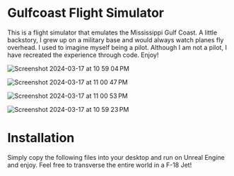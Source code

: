 # Gulfcoast Flight Simulator
 
This is a flight simulator that emulates the Mississippi Gulf Coast. A little backstory, I grew up on a military base and would always watch planes fly overhead.
I used to imagine myself being a pilot. Although I am not a pilot, I have recreated the experience through code. Enjoy!

![Screenshot 2024-03-17 at 10 59 04 PM](https://github.com/matthewchavis8/Gulfcoast-Flight-Simulator/assets/122698547/516e9802-6840-40d6-b504-f32b68983aac)

![Screenshot 2024-03-17 at 11 00 47 PM](https://github.com/matthewchavis8/Gulfcoast-Flight-Simulator/assets/122698547/17ec3311-d8e9-4dab-a117-09d991d6d8d4)

![Screenshot 2024-03-17 at 11 00 53 PM](https://github.com/matthewchavis8/Gulfcoast-Flight-Simulator/assets/122698547/7ed950c7-837b-4bd5-9e47-5c57c60c45ff)

![Screenshot 2024-03-17 at 10 59 23 PM](https://github.com/matthewchavis8/Gulfcoast-Flight-Simulator/assets/122698547/86048d61-2136-4fbb-8f98-abf26acfb154)

# Installation
Simply copy the following files into your desktop and run on Unreal Engine and enjoy. Feel free to transverse the entire world in a F-18 Jet!

